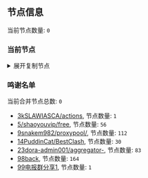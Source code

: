 
## 节点信息
当前节点数量: `0`
### 当前节点
<details>
  <summary>展开复制节点</summary>

    

</details>

### 鸣谢名单
当前合并节点总数: `0`
- [3kSLAWIASCA/actions](https://github.com/kSLAWIASCA/actions), 节点数量: `1`
- [5/shaoyouvip/free](https://github.com/shaoyouvip/free), 节点数量: `56`
- [9snakem982/proxypool/](https://github.com/snakem982/proxypool/), 节点数量: `112`
- [14PuddinCat/BestClash](https://github.com/PuddinCat/BestClash), 节点数量: `30`
- [23dora-admin001/aggregator-](https://github.com/dora-admin001/aggregator-), 节点数量: `83`
- [98back](https://github.com/firefoxmmx2/v2rayshare_subcription), 节点数量: `164`
- [99电报群分享1](https://github.com/cdddbc/getAirport), 节点数量: `1`


